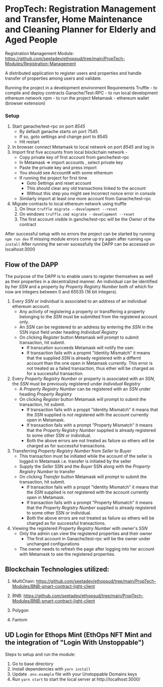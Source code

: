 # PropTech: Registration Management and Transfer, Home Maintenance and Cleaning Planner for Elderly and Aged People

Registration Management Module: https://github.com/seetadev/ethopsud/tree/main/PropTech-Modules/Registration-Management

A distributed application to register users and properties and handle transfer of properties among users and validate.

Running the project in a development environment
Requirements
Truffle - to compile and deploy contracts
Ganache/Test-RPC - to run local development ethereum network
npm - to run the project
Metamask - ethereum wallet (browser extension)

### Setup
1. Start ganache/test-rpc on port *8545*
    * By default ganache starts on port 7545
    * If so, goto settings and change port to 8545
    * Hit restart
2. In browser connect Metamask to local network on port *8545* and log in
4. Import first five accounts from local blockchain network -
    * Copy private key of first account from ganche/test-rpc
    * In Metamask => import accounts , select private key
    * Paste the private key and press import
    * You should see Account\# with some ethereum
    * If running the project for first time
      * Goto Settings and reset account
      * This should clear any old transactions linked to the account
      * Without this step you might see Incorrect nonce error in console
    * Similarly import at least one more account from Ganache/test-rpc
5. Migrate contracts to local ethereum network using truffle
    1. On linux ```truffle migrate --development --reset```
    2. On windows ```truffle.cmd migrate --development --reset```
    3. The first account visible in ganche/test-rpc will be the *Owner* of the contract 
    
After successful setup with no errors the project can be started by running
```npm run dev```
If missing module errors come up try again after running ```npm install```
After running the server sucessfully the DAPP can be accessed on localhost:3000

## Flow of the DAPP
The purpose of the DAPP is to enable users to register themselves as well as their properties in a decentralized manner. An individual can be identified by her _SSN_ and a property by _Property Registry Number_ both of which for now are integers between 0 and 65535 (16 bit integers). 

1. Every _SSN_ or individual is associated to an address of an individual ethereum account. 
      * Any activity of registering a property or transffering a property belonging to the _SSN_ must be submitted from the registered account only.
      * An _SSN_ can be registered to an address by entering the _SSN_ in the SSN input field under heading *Individual Registry*
      * On clicking _Register_ button Metamask will prompt to submit transaction, hit submit.
        * If transcation succeeds Metamask will notify the user.
        * If transaction fails with a propmt "Identity Mismatch" it means that the supplied _SSN_ is already registered with a differnt account than the one open in Metamask currently. This error is not treated as a failed transaction, thus ether will be charged as for a successful transaction.
2. Every _Property Registry Number_ or property is associated with an _SSN_, the _SSN_ must be previously registered under *Individual Registry*
      * A _Property Registry Number_ can be registered with an _SSN_ under heading *Property Registry*
      * On clicking _Register_ button Metamask will prompt to submit the transaction, hit submit.
        * If transaction fails with a proppt "Identity Mismatch" it means that the _SSN_ supplied is not registered with the account currently open in Metamask.
        * If transaction fails with a prompt "Property Mismatch" it means that the _Property Registry Number_ supplied is already registered to some other SSN or individual.
        * Both the above errors are not treated as failure so ethers will be charged as for successful transactions.
3. Transferring _Property Registry Number_ from _Seller_ to _Buyer_
      * This transaction must be initiated while the account of the seller is logged in Metamask i.e. transfer is initiated by the seller
      * Supply the _Seller_ SSN and the _Buyer_ SSN along with the _Property Registry Number_ to transfer
      * On clicking _Transfer_ button Metamask will prompt to submit the transaction, hit submit.
        * If transaction fails with a proppt "Identity Mismatch" it means that the _SSN_ supplied is not registered with the account currently open in Metamask.
        * If transaction fails with a prompt "Property Mismatch" it means that the _Property Registry Number_ supplied is already registered to some other SSN or individual.
        * Both the above errors are not treated as failure so ethers will be charged as for successful transactions.
4. Viewing the registered _Property Registry Number_ with owner's _SSN_
      * Only the admin can view the registered properties and their owner
        * The first account in Ganache/test-rpc will be the owner under unchanged configurations
      * The owner needs to refresh the page after logging into her account with Metamask to see the registered properties.


## Blockchain Technologies utilized:

1. MultiChain: https://github.com/seetadev/ethopsud/tree/main/PropTech-Modules/BNB-smart-contract-light-client

2. BNB: https://github.com/seetadev/ethopsud/tree/main/PropTech-Modules/BNB-smart-contract-light-client

3. Polygon

4. Fantom



## UD Login for Ethops Mint (EthOps NFT Mint and the integration of "Login With Unstoppable")
Steps to setup and run the module:
1. Go to base directory
2. Install dependencies with `yarn install`
3. Update `.env.example` file with your Unstoppable Domains keys
4. Run `yarn start` to start the local server at http://localhost:3000/ 

